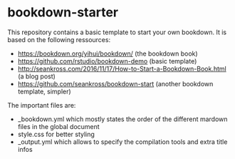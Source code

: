# bookdown-starter

This repository contains a basic template to start your own bookdown. It is based on the following ressources:

* https://bookdown.org/yihui/bookdown/ (the bookdown book)
* https://github.com/rstudio/bookdown-demo (basic template)
* http://seankross.com/2016/11/17/How-to-Start-a-Bookdown-Book.html (a blog post)
* https://github.com/seankross/bookdown-start (another bookdown template, simpler)

The important files are:

* _bookdown.yml which mostly states the order of the different mardown files in the global document
* style.css for better styling
* _output.yml which allows to specify the compilation tools and extra title infos
